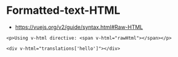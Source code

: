 # Formatted-text-HTML

* https://vuejs.org/v2/guide/syntax.html#Raw-HTML

```vue
<p>Using v-html directive: <span v-html="rawHtml"></span></p>
```

```vue
<div v-html="translations['hello']"></div>
```